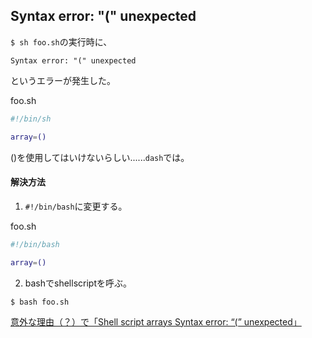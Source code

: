 ## Syntax error: "(" unexpected

`$ sh foo.sh`の実行時に、

```
Syntax error: "(" unexpected
```

というエラーが発生した。

foo.sh
```sh
#!/bin/sh

array=()
```

()を使用してはいけないらしい......`dash`では。

#### 解決方法

1. `#!/bin/bash`に変更する。

  foo.sh
  ```sh
  #!/bin/bash

  array=()
  ```

2. bashでshellscriptを呼ぶ。

  ```
  $ bash foo.sh
  ```

[意外な理由（？）で「Shell script arrays Syntax error: “(” unexpected」](https://pc.casey.jp/archives/153904527)
